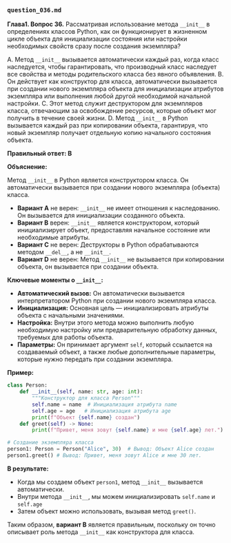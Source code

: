 ### `question_036.md`

**Глава1. Вопрос 36.** Рассматривая использование метода `__init__` в определениях классов Python, как он функционирует в жизненном цикле объекта для инициализации состояния или настройки необходимых свойств сразу после создания экземпляра?

A.  Метод `__init__` вызывается автоматически каждый раз, когда класс наследуется, чтобы гарантировать, что производный класс наследует все свойства и методы родительского класса без явного объявления.
B.  Он действует как конструктор для класса, автоматически вызывается при создании нового экземпляра объекта для инициализации атрибутов экземпляра или выполнения любой другой необходимой начальной настройки.
C.  Этот метод служит деструктором для экземпляров класса, отвечающим за освобождение ресурсов, которые объект мог получить в течение своей жизни.
D.  Метод `__init__` в Python вызывается каждый раз при копировании объекта, гарантируя, что новый экземпляр получает отдельную копию начального состояния объекта.

**Правильный ответ: B**

**Объяснение:**

Метод `__init__` в Python является конструктором класса. Он автоматически вызывается при создании нового экземпляра (объекта) класса.

*   **Вариант A** не верен:  `__init__` не имеет отношения к наследованию. Он вызывается для инициализации созданного объекта.
*   **Вариант B** верен: `__init__` является конструктором, который инициализирует объект, предоставляя начальное состояние или необходимые атрибуты.
*   **Вариант C** не верен:  Деструкторы в Python обрабатываются методом `__del__`,  а не `__init__`.
*   **Вариант D** не верен: Метод `__init__` не вызывается при копировании объекта, он вызывается при создании объекта.

**Ключевые моменты о `__init__`:**

*   **Автоматический вызов:** Он автоматически вызывается интерпретатором Python при создании нового экземпляра класса.
*   **Инициализация:** Основная цель — инициализировать атрибуты объекта с начальными значениями.
*   **Настройка:** Внутри этого метода можно выполнить любую необходимую настройку или предварительную обработку данных, требуемых для работы объекта.
*   **Параметры:** Он принимает аргумент `self`, который ссылается на создаваемый объект, а также любые дополнительные параметры, которые нужно передать при создании экземпляра.

**Пример:**

```python
class Person:
    def __init__(self, name: str, age: int):
        """Конструктор для класса Person"""
        self.name = name  # Инициализация атрибута name
        self.age = age   # Инициализация атрибута age
        print(f"Объект {self.name} создан")
    def greet(self) -> None:
        print(f"Привет, меня зовут {self.name} и мне {self.age} лет.")

# Создание экземпляра класса
person1: Person = Person("Alice", 30)  # Вывод: Объект Alice создан
person1.greet() # Вывод: Привет, меня зовут Alice и мне 30 лет.
```

**В результате:**

*   Когда мы создаем объект `person1`,  метод `__init__` вызывается автоматически.
*   Внутри метода `__init__`, мы можем инициализировать  `self.name`  и `self.age`
*   Затем объект можно использовать, вызывая метод `greet()`.

Таким образом, **вариант B** является правильным, поскольку он точно описывает роль метода `__init__` как конструктора для класса.
